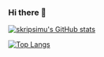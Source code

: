 ### Hi there 👋

<!--
**skripsimu/skripsimu** is a ✨ _special_ ✨ repository because its `README.md` (this file) appears on your GitHub profile.

Here are some ideas to get you started:

- 🔭 I’m currently working on ...
- 🌱 I’m currently learning ...
- 👯 I’m looking to collaborate on ...
- 🤔 I’m looking for help with ...
- 💬 Ask me about ...
- 📫 How to reach me: ...
- 😄 Pronouns: ...
- ⚡ Fun fact: ...
-->
[![skripsimu's GitHub stats](https://github-readme-stats.vercel.app/api?username=skripsimu)](https://github.com/skripsimu/github-readme-stats)

[![Top Langs](https://github-readme-stats.vercel.app/api/top-langs/?username=skripsimu&layout=compact)](https://github.com/skripsimu/github-readme-stats)
